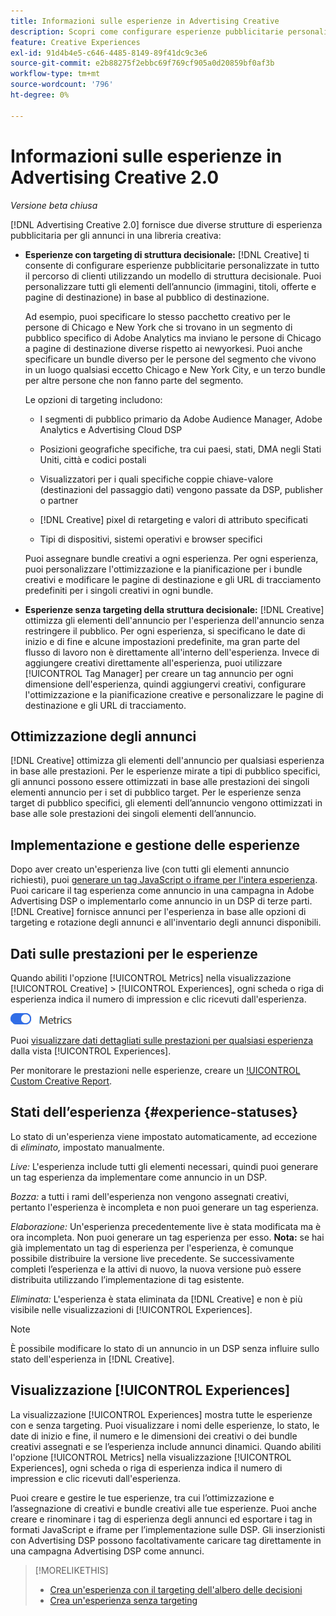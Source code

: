 ```yaml
---
title: Informazioni sulle esperienze in Advertising Creative
description: Scopri come configurare esperienze pubblicitarie personalizzate e ottimizzare gli elementi pubblicitari in base alle prestazioni.
feature: Creative Experiences
exl-id: 91d4b4e5-c646-4485-8149-89f41dc9c3e6
source-git-commit: e2b88275f2ebbc69f769cf905a0d20859bf0af3b
workflow-type: tm+mt
source-wordcount: '796'
ht-degree: 0%

---
```


# Informazioni sulle esperienze in Advertising Creative 2.0

*Versione beta chiusa*

<!-- Revisit Description metadata  -->

<!-- MORE -->

[!DNL Advertising Creative 2.0] fornisce due diverse strutture di esperienza pubblicitaria per gli annunci in una libreria creativa<!-- can use a single library only -->:

* **Esperienze con targeting di struttura decisionale:** [!DNL Creative] ti consente di configurare esperienze pubblicitarie personalizzate in tutto il percorso di clienti utilizzando un modello di struttura decisionale. Puoi personalizzare tutti gli elementi dell’annuncio (immagini, titoli, offerte e pagine di destinazione) in base al pubblico di destinazione.

  Ad esempio, puoi specificare lo stesso pacchetto creativo per le persone di Chicago e New York che si trovano in un segmento di pubblico specifico di Adobe Analytics ma inviano le persone di Chicago a pagine di destinazione diverse rispetto ai newyorkesi. Puoi anche specificare un bundle diverso per le persone del segmento che vivono in un luogo qualsiasi eccetto Chicago e New York City, e un terzo bundle per altre persone che non fanno parte del segmento.

  Le opzioni di targeting includono:

   * I segmenti di pubblico primario da Adobe Audience Manager, Adobe Analytics e Advertising Cloud DSP

   * Posizioni geografiche specifiche, tra cui paesi, stati, DMA negli Stati Uniti, città e codici postali

   * Visualizzatori per i quali specifiche coppie chiave-valore (destinazioni del passaggio dati) vengono passate da DSP, publisher o partner

   * [!DNL Creative] pixel di retargeting e valori di attributo specificati

   * Tipi di dispositivi, sistemi operativi e browser specifici

  Puoi assegnare bundle creativi a ogni esperienza. Per ogni esperienza, puoi personalizzare l&#39;ottimizzazione e la pianificazione per i bundle creativi e modificare le pagine di destinazione e gli URL di tracciamento predefiniti<!-- and any flexible attributes --> per i singoli creativi in ogni bundle.

* **Esperienze senza targeting della struttura decisionale:** [!DNL Creative] ottimizza gli elementi dell&#39;annuncio per l&#39;esperienza dell&#39;annuncio senza restringere il pubblico.<!-- For first-party creatives, [!DNL Creative] serves the ads. --> Per ogni esperienza, si specificano le date di inizio e di fine e alcune impostazioni predefinite, ma gran parte del flusso di lavoro non è direttamente all&#39;interno dell&#39;esperienza. Invece di aggiungere creativi direttamente all&#39;esperienza, puoi utilizzare [!UICONTROL Tag Manager] per creare un tag annuncio per ogni dimensione dell&#39;esperienza, quindi aggiungervi creativi, configurare l&#39;ottimizzazione e la pianificazione creative e personalizzare le pagine di destinazione e gli URL di tracciamento.

## Ottimizzazione degli annunci

<!-- MORE -->
[!DNL Creative] ottimizza gli elementi dell&#39;annuncio per qualsiasi esperienza in base alle prestazioni. Per le esperienze mirate a tipi di pubblico specifici, gli annunci possono essere ottimizzati in base alle prestazioni dei singoli elementi annuncio per i set di pubblico target. Per le esperienze senza target di pubblico specifici, gli elementi dell’annuncio vengono ottimizzati in base alle sole prestazioni dei singoli elementi dell’annuncio.

## Implementazione e gestione delle esperienze

Dopo aver creato un&#39;esperienza live (con tutti gli elementi annuncio richiesti), puoi [generare un tag JavaScript o iframe per l&#39;intera esperienza](experience-tag-export.md). Puoi caricare il tag esperienza come annuncio in una campagna in Adobe Advertising DSP o implementarlo come annuncio in un DSP di terze parti. [!DNL Creative] fornisce annunci per l&#39;esperienza in base alle opzioni di targeting e rotazione degli annunci e all&#39;inventario degli annunci disponibili.

## Dati sulle prestazioni per le esperienze

Quando abiliti l&#39;opzione [!UICONTROL Metrics] nella visualizzazione [!UICONTROL Creative] > [!UICONTROL Experiences], ogni scheda o riga di esperienza indica il numero di impression e clic ricevuti dall&#39;esperienza.

![Opzione metriche](/help/creative/assets/metrics-option.png "Opzione metriche")

<!-- insert screen shot of Metrics option?  If not, then add instructions elsewhere -->

<!-- I don't see this as of 1/9; why only in the table view?   You can also add conversion columns in the table view. -->

Puoi [visualizzare dati dettagliati sulle prestazioni per qualsiasi esperienza](experience-performance-details.md) dalla vista [!UICONTROL Experiences].

Per monitorare le prestazioni nelle esperienze, creare un [!UICONTROL Custom Creative Report](/help/creative/report-custom-creative.md).

## Stati dell’esperienza {#experience-statuses}

<!-- verify that these are all still the same -->

Lo stato di un&#39;esperienza viene impostato automaticamente, ad eccezione di *eliminato,* impostato manualmente.

*Live:* L&#39;esperienza include tutti gli elementi necessari, quindi puoi generare un tag esperienza da implementare come annuncio in un DSP. <!-- A live experience may be scheduled to start in the future -->

*Bozza:* a tutti i rami dell&#39;esperienza non vengono assegnati creativi, pertanto l&#39;esperienza è incompleta e non puoi generare un tag esperienza.

*Elaborazione:* Un&#39;esperienza precedentemente live è stata modificata ma è ora incompleta. Non puoi generare un tag esperienza per esso. **Nota:** se hai già implementato un tag di esperienza per l&#39;esperienza, è comunque possibile distribuire la versione live precedente. Se successivamente completi l’esperienza e la attivi di nuovo, la nuova versione può essere distribuita utilizzando l’implementazione di tag esistente.

*Eliminata:* L&#39;esperienza è stata eliminata da [!DNL Creative] e non è più visibile nelle visualizzazioni di [!UICONTROL Experiences].

>[!NOTE]
>
>È possibile modificare lo stato di un annuncio in un DSP senza influire sullo stato dell&#39;esperienza in [!DNL Creative].

## Visualizzazione [!UICONTROL Experiences]

La visualizzazione [!UICONTROL Experiences] mostra tutte le esperienze con e senza targeting. Puoi visualizzare i nomi delle esperienze, lo stato, le date di inizio e fine, il numero e le dimensioni dei creativi o dei bundle creativi assegnati e se l’esperienza include annunci dinamici. Quando abiliti l&#39;opzione [!UICONTROL Metrics] nella visualizzazione [!UICONTROL Experiences], ogni scheda o riga di esperienza indica il numero di impression e clic ricevuti dall&#39;esperienza.

Puoi creare e gestire le tue esperienze, tra cui l’ottimizzazione e l’assegnazione di creativi e bundle creativi alle tue esperienze. Puoi anche creare e rinominare i tag di esperienza degli annunci ed esportare i tag in formati JavaScript e iframe per l’implementazione sulle DSP. Gli inserzionisti con Advertising DSP possono facoltativamente caricare tag direttamente in una campagna Advertising DSP come annunci.

<!--
### Available actions

* [Download data within the view](experience-download-view.md)

        + [Assign and unassign creative bundles to a final node](/help/creative/experiences/experience-assign-creative-bundles.md)
* Experiences with decision tree targeting: [Create](/help/creative/experiences/experience-create-targeting.md) and [edit](/help/creative/experiences/experience-edit-targeting.md) experiences, [assign and unassign creative bundles](/help/creative/experiences/experience-assign-creative-bundles.md), [customize creative optimization and scheduling](/help/creative/experiences/experience-optimization-scheduling-targeting.md), and [customize the tracking URLs for creatives](/help/creative/experiences/experience-tracking-urls-targeting.md)

* Experiences without decision tree targeting: [Create](experience-create-no-targeting.md) and [edit](/help/creative/experiences/experience-edit-no-targeting.md)

* [Clone](experience-clone.md) an experience

* [Preview](experience-preview.md) an experience

* [Share a demo URL](experience-share-demo-url.md) for an experience

* [Export ad tags for an experience](experience-tag-export.md)

* [Delete](experience-delete.md) an experience

-->

<!-- You can add or remove labels for your experiences.-->

<!-- Add links to workflows once they're done -->

>[!MORELIKETHIS]
>
>* [Crea un&#39;esperienza con il targeting dell&#39;albero delle decisioni](experience-create-targeting.md)
>* [Crea un&#39;esperienza senza targeting](experience-create-no-targeting.md)
